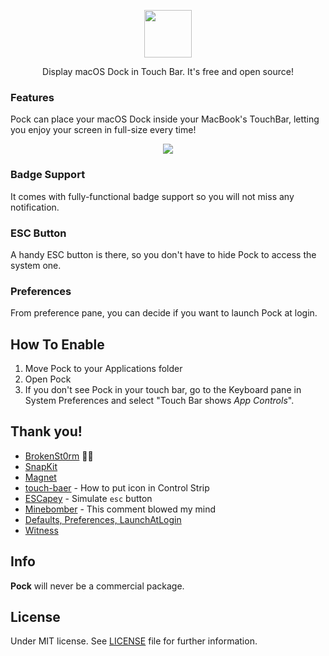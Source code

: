 <p align="center"><img src="https://raw.githubusercontent.com/pigigaldi/Pock/master/Resources/pock_logo_b.png" width="76"/></p>
<p align="center">Display macOS Dock in Touch Bar. It's free and open source!</p>

### Features
Pock can place your macOS Dock inside your MacBook's TouchBar, letting you enjoy your screen in full-size every time!

<p align="center"><img src="https://raw.githubusercontent.com/pigigaldi/Pock/master/Resources/pock_preview.png"/></p>

### Badge Support
It comes with fully-functional badge support so you will not miss any notification.

### ESC Button
A handy ESC button is there, so you don't have to hide Pock to access the system one.

### Preferences
From preference pane, you can decide if you want to launch Pock at login.

## How To Enable

1. Move Pock to your Applications folder
2. Open Pock
3. If you don't see Pock in your touch bar, go to the Keyboard pane in System Preferences and select "Touch Bar shows _App Controls_".

## Thank you!
* [BrokenSt0rm](https://twitter.com/BrokenSt0rm) 🙅‍♂️
* [SnapKit](https://github.com/SnapKit/SnapKit)
* [Magnet](https://github.com/Clipy/Magnet)
* [touch-baer](https://github.com/a2/touch-baer) - How to put icon in Control Strip
* [ESCapey](https://github.com/brianmichel/ESCapey) - Simulate `esc` button
* [Minebomber](https://stackoverflow.com/a/36115210) - This comment blowed my mind
* [Defaults, Preferences, LaunchAtLogin](https://github.com/sindresorhus/)
* [Witness](https://github.com/njdehoog/Witness)

## Info
**Pock** will never be a commercial package.

## License
Under MIT license. See [LICENSE](LICENSE) file for further information.

